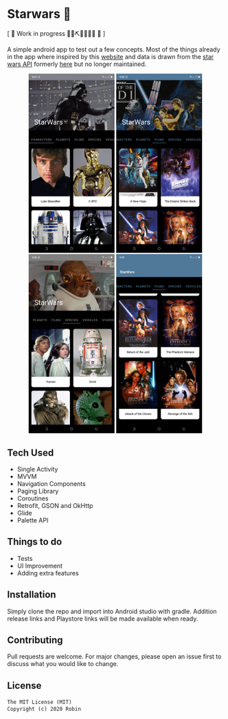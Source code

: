 # Starwars 🚀
[ 🚧 Work in progress 👷‍♀️⛏👷🔧️👷🔧 🚧 \]

A simple android app to test out a few concepts. Most of the things already in the app where inspired by this [website](https://starwars-visualguide.com/) and data is drawn from the [star wars API](https://swapi.dev/) formerly [here](https://github.com/phalt/swapi) but no longer maintained. 

<p align="center">
<img src="https://github.com/codejunk1e/StarWars/blob/master/images/characters.png" width="200">
  <img src="https://github.com/codejunk1e/StarWars/blob/master/images/films.png" width="200">
  <img src="https://github.com/codejunk1e/StarWars/blob/master/images/species.png" width="200">
  <img src="https://github.com/codejunk1e/StarWars/blob/master/images/collapsing_menu.png" width="200">
</p>

## Tech Used
* Single Activity
* MVVM 
* Navigation Components
* Paging Library
* Coroutines
* Retrofit, GSON and OkHttp
* Glide 
* Palette API 

## Things to do
* Tests
* UI Improvement 
* Adding extra features

## Installation

Simply clone the repo and import into Android studio with gradle. Addition release links and Playstore links will be made available when ready. 


## Contributing
Pull requests are welcome. For major changes, please open an issue first to discuss what you would like to change.

## License
```
The MIT License (MIT)
Copyright (c) 2020 Robin
```
